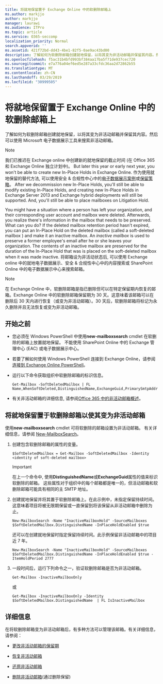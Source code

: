 ```yaml
---
title: 将就地保留置于 Exchange Online 中的软删除邮箱上
ms.author: markjjo
author: markjjo
manager: laurawi
ms.audience: ITPro
ms.topic: article
ms.service: O365-seccomp
localization_priority: Normal
search.appverid: ''
ms.assetid: 421f72bd-dd43-4be1-82f5-0ae9ac43bd00
description: 了解如何为软删除邮箱创建就地保留，以将其变为非活动邮箱并保留其内容。然后可以使用 Microsoft 电子数据展示工具来搜索非活动邮箱。
ms.openlocfilehash: f5ac31b4bfd993bf384aa17ba5f71de937cec720
ms.sourcegitcommit: e7a776a04ef6ed5e287a33cfdc36aa2d72862b55
ms.translationtype: MT
ms.contentlocale: zh-CN
ms.lasthandoff: 03/29/2019
ms.locfileid: "30999505"
---
```

# <a name="put-an-in-place-hold-on-a-soft-deleted-mailbox-in-exchange-online"></a>将就地保留置于 Exchange Online 中的软删除邮箱上

了解如何为软删除邮箱创建就地保留，以将其变为非活动邮箱并保留其内容。然后可以使用 Microsoft 电子数据展示工具来搜索非活动邮箱。
  
> [!NOTE]
> 我们已推迟在 Exchange online 中创建新的就地保留的截止时间 (在 Office 365 和 Exchange Online 独立计划中)。 But later this year or early next year, you won't be able to create new In-Place Holds in Exchange Online. 作为使用就地保留的替代方法, 可以使用安全 & 合规性中心中的[电子数据展示案例](https://go.microsoft.com/fwlink/?linkid=780738)或[保留策略](https://go.microsoft.com/fwlink/?linkid=827811)。 After we decommission new In-Place Holds, you'll still be able to modify existing In-Place Holds, and creating new In-Place Holds in Exchange Server 2013 and Exchange hybrid deployments will still be supported. And, you'll still be able to place mailboxes on Litigation Hold. 
  
You might have a situation where a person has left your organization, and their corresponding user account and mailbox were deleted. Afterwards, you realize there's information in the mailbox that needs to be preserved. What can you do? If the deleted mailbox retention period hasn't expired, you can put an In-Place Hold on the deleted mailbox (called a  soft-deleted mailbox ) and make it an inactive mailbox. An  *inactive mailbox*  is used to preserve a former employee's email after he or she leaves your organization. The contents of an inactive mailbox are preserved for the duration of the In-Place Hold that was is placed on the soft-deleted mailbox when it was made inactive. 将邮箱设为非活动状态后, 可以使用 Exchange online 中的就地电子数据展示、安全 & 合规性中心中的内容搜索或 SharePoint Online 中的电子数据展示中心来搜索邮箱。 
  
> [!NOTE]
> 在 Exchange Online 中，软删除邮箱是指已删除但可以在特定保留期内恢复的邮箱。Exchange Online 中的软删除邮箱保留期为 30 天。这意味着该邮箱可以在删除后 30 天内进行恢复（或变为非活动邮箱）。30 天后，软删除邮箱将标记为永久删除并且无法恢复或变为非活动邮箱。 
  
## <a name="before-you-begin"></a>开始之前

- 您必须在 Windows PowerShell 中使用**new-mailboxsearch** cmdlet 在软删除的邮箱上放置就地保留。 不能使用 SharePoint Online 中的 Exchange 管理中心 (EAC) 或电子数据展示中心。 
    
- 若要了解如何使用 Windows PowerShell 连接到 Exchange Online，请参阅[连接到 Exchange Online PowerShell](https://go.microsoft.com/fwlink/p/?linkid=396554)。
    
- 运行以下命令获取组织中软删除邮箱的标识信息。 
    
  ```
  Get-Mailbox -SoftDeletedMailbox | FL Name,WhenSoftDeleted,DistinguishedName,ExchangeGuid,PrimarySmtpAddress
  ```

- 有关非活动邮箱的详细信息, 请参阅[Office 365 中的非活动邮箱概述](inactive-mailboxes-in-office-365.md)。
    
## <a name="put-an-in-place-hold-on-a-soft-deleted-mailbox-to-make-it-an-inactive-mailbox"></a>将就地保留置于软删除邮箱以使其变为非活动邮箱

使用**new-mailboxsearch** cmdlet 可将软删除的邮箱设置为非活动邮箱。 有关详细信息，请参阅 [New-MailboxSearch](http://technet.microsoft.com/library/74303b47-bb49-407c-a43b-590356eae35c.aspx)。
  
1. 创建包含软删除邮箱的属性的变量。 
    
   ```
   $SoftDeletedMailbox = Get-Mailbox -SoftDeletedMailbox -Identity <identity of soft-deleted mailbox>
   ```

    > [!IMPORTANT]
    > 在上一个命令中, 使用**DistinguishedName**或**ExchangeGuid**属性的值来标识软删除的邮箱。 这些属性对于组织中的每个邮箱都是唯一的，但活动邮箱和软删除邮箱可能具有相同的主 SMTP 地址。 
  
2. 创建就地保留并将其置于软删除邮箱上。在此示例中，未指定保留持续时间。这意味着项目将被无限期保留或一直保留到将该保留从非活动邮箱中删除为止。
    
   ```
   New-MailboxSearch -Name "InactiveMailboxHold" -SourceMailboxes $SoftDeletedMailbox.DistinguishedName -InPlaceHoldEnabled $true
    ```
   还可以在创建就地保留时指定保留持续时间。此示例保留非活动邮箱中的项目近 7 年。
    
   ```
   New-MailboxSearch -Name "InactiveMailboxHold" -SourceMailboxes $SoftDeletedMailbox.DistinguishedName -InPlaceHoldEnabled $true -ItemHoldPeriod 2777
   ```

3. 一段时间后，运行下列命令之一，验证软删除邮箱是否为非活动邮箱。
    
   ```
   Get-Mailbox -InactiveMailboxOnly
   ```

    或
    
   ```
   Get-Mailbox -InactiveMailboxOnly -Identity $SoftDeletedMailbox.DistinguishedName  | FL IsInactiveMailbox
   ```

## <a name="more-information"></a>详细信息

在将软删除邮箱变为非活动邮箱后，有多种方法可以管理该邮箱。有关详细信息，请参阅：
  
- [更改非活动邮箱的保留期](change-the-hold-duration-for-an-inactive-mailbox.md)
    
- [恢复非活动邮箱](recover-an-inactive-mailbox.md)
    
- [还原非活动邮箱](restore-an-inactive-mailbox.md)
    
- [删除非活动邮箱](delete-an-inactive-mailbox.md)(通过删除保留)
